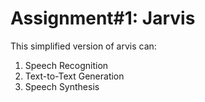 # Assignment#1: Jarvis
This simplified version of arvis can:
1. Speech Recognition
2. Text-to-Text Generation
3. Speech Synthesis